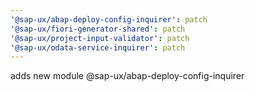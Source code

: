 ```yaml
---
'@sap-ux/abap-deploy-config-inquirer': patch
'@sap-ux/fiori-generator-shared': patch
'@sap-ux/project-input-validator': patch
'@sap-ux/odata-service-inquirer': patch
---
```


adds new module @sap-ux/abap-deploy-config-inquirer
